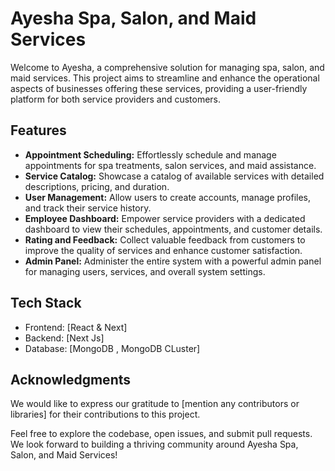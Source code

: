 # Ayesha Spa, Salon, and Maid Services

Welcome to Ayesha, a comprehensive solution for managing spa, salon, and maid services. This project aims to streamline and enhance the operational aspects of businesses offering these services, providing a user-friendly platform for both service providers and customers.

## Features

- **Appointment Scheduling:** Effortlessly schedule and manage appointments for spa treatments, salon services, and maid assistance.
- **Service Catalog:** Showcase a catalog of available services with detailed descriptions, pricing, and duration.
- **User Management:** Allow users to create accounts, manage profiles, and track their service history.
- **Employee Dashboard:** Empower service providers with a dedicated dashboard to view their schedules, appointments, and customer details.
- **Rating and Feedback:** Collect valuable feedback from customers to improve the quality of services and enhance customer satisfaction.
- **Admin Panel:** Administer the entire system with a powerful admin panel for managing users, services, and overall system settings.

## Tech Stack

- Frontend: [React & Next]
- Backend: [Next Js]
- Database: [MongoDB , MongoDB CLuster]


## Acknowledgments

We would like to express our gratitude to [mention any contributors or libraries] for their contributions to this project.

Feel free to explore the codebase, open issues, and submit pull requests. We look forward to building a thriving community around Ayesha Spa, Salon, and Maid Services!
